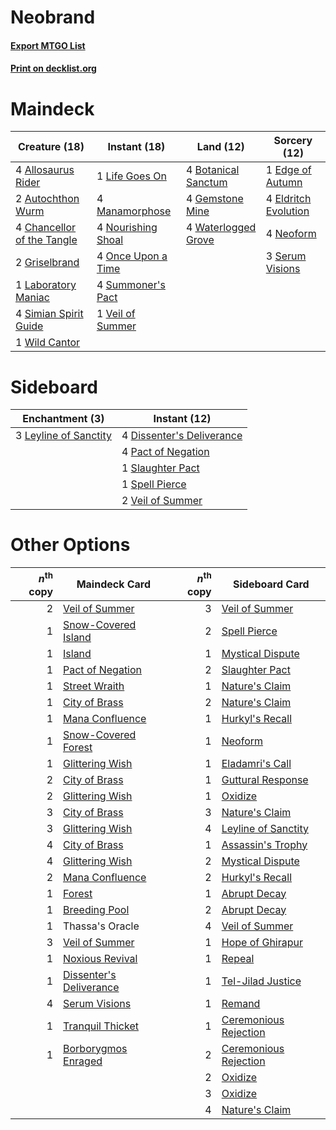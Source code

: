 # Neobrand

#### [Export MTGO List](../collection/Neobrand/Neobrand.txt)
#### [Print on decklist.org](http://decklist.org/?deckmain=4%09Allosaurus%20Rider%0A2%09Autochthon%20Wurm%0A4%09Botanical%20Sanctum%0A4%09Chancellor%20of%20the%20Tangle%0A1%09Edge%20of%20Autumn%0A4%09Eldritch%20Evolution%0A4%09Gemstone%20Mine%0A2%09Griselbrand%0A1%09Laboratory%20Maniac%0A1%09Life%20Goes%20On%0A4%09Manamorphose%0A4%09Neoform%0A4%09Nourishing%20Shoal%0A4%09Once%20Upon%20a%20Time%0A3%09Serum%20Visions%0A4%09Simian%20Spirit%20Guide%0A4%09Summoner's%20Pact%0A1%09Veil%20of%20Summer%0A4%09Waterlogged%20Grove%0A1%09Wild%20Cantor&deckside=4%09Dissenter's%20Deliverance%0A3%09Leyline%20of%20Sanctity%0A4%09Pact%20of%20Negation%0A1%09Slaughter%20Pact%0A1%09Spell%20Pierce%0A2%09Veil%20of%20Summer)
# Maindeck

|                                            Creature (18)                                            |                                        Instant (18)                                         |                                          Land (12)                                           |                                         Sorcery (12)                                          |
|-----------------------------------------------------------------------------------------------------|---------------------------------------------------------------------------------------------|----------------------------------------------------------------------------------------------|-----------------------------------------------------------------------------------------------|
|4 [Allosaurus Rider](http://gatherer.wizards.com/Pages/Card/Details.aspx?multiverseid=121157)        |1 [Life Goes On](http://gatherer.wizards.com/Pages/Card/Details.aspx?multiverseid=430810)    |4 [Botanical Sanctum](http://gatherer.wizards.com/Pages/Card/Details.aspx?multiverseid=417817)|1 [Edge of Autumn](http://gatherer.wizards.com/Pages/Card/Details.aspx?multiverseid=243442)    |
|2 [Autochthon Wurm](http://gatherer.wizards.com/Pages/Card/Details.aspx?multiverseid=89096)          |4 [Manamorphose](http://gatherer.wizards.com/Pages/Card/Details.aspx?multiverseid=370568)    |4 [Gemstone Mine](http://gatherer.wizards.com/Pages/Card/Details.aspx?multiverseid=109761)    |4 [Eldritch Evolution](http://gatherer.wizards.com/Pages/Card/Details.aspx?multiverseid=414456)|
|4 [Chancellor of the Tangle](http://gatherer.wizards.com/Pages/Card/Details.aspx?multiverseid=218062)|4 [Nourishing Shoal](http://gatherer.wizards.com/Pages/Card/Details.aspx?multiverseid=74100) |4 [Waterlogged Grove](http://gatherer.wizards.com/Pages/Card/Details.aspx?multiverseid=464198)|4 [Neoform](http://gatherer.wizards.com/Pages/Card/Details.aspx?multiverseid=461133)           |
|2 [Griselbrand](http://gatherer.wizards.com/Pages/Card/Details.aspx?multiverseid=239995)             |4 [Once Upon a Time](http://gatherer.wizards.com/Pages/Card/Details.aspx?multiverseid=473131)|                                                                                              |3 [Serum Visions](http://gatherer.wizards.com/Pages/Card/Details.aspx?multiverseid=50145)      |
|1 [Laboratory Maniac](http://gatherer.wizards.com/Pages/Card/Details.aspx?multiverseid=230788)       |4 [Summoner's Pact](http://gatherer.wizards.com/Pages/Card/Details.aspx?multiverseid=442178) |                                                                                              |                                                                                               |
|4 [Simian Spirit Guide](http://gatherer.wizards.com/Pages/Card/Details.aspx?multiverseid=442137)     |1 [Veil of Summer](http://gatherer.wizards.com/Pages/Card/Details.aspx?multiverseid=466952)  |                                                                                              |                                                                                               |
|1 [Wild Cantor](http://gatherer.wizards.com/Pages/Card/Details.aspx?multiverseid=96934)              |                                                                                             |                                                                                              |                                                                                               |


# Sideboard

|                                        Enchantment (3)                                         |                                            Instant (12)                                            |
|------------------------------------------------------------------------------------------------|----------------------------------------------------------------------------------------------------|
|3 [Leyline of Sanctity](http://gatherer.wizards.com/Pages/Card/Details.aspx?multiverseid=204993)|4 [Dissenter's Deliverance](http://gatherer.wizards.com/Pages/Card/Details.aspx?multiverseid=426866)|
|                                                                                                |4 [Pact of Negation](http://gatherer.wizards.com/Pages/Card/Details.aspx?multiverseid=442057)       |
|                                                                                                |1 [Slaughter Pact](http://gatherer.wizards.com/Pages/Card/Details.aspx?multiverseid=130704)         |
|                                                                                                |1 [Spell Pierce](http://gatherer.wizards.com/Pages/Card/Details.aspx?multiverseid=425876)           |
|                                                                                                |2 [Veil of Summer](http://gatherer.wizards.com/Pages/Card/Details.aspx?multiverseid=466952)         |


# Other Options

|*n*<sup>th</sup> copy|                                          Maindeck Card                                           |*n*<sup>th</sup> copy|                                         Sideboard Card                                         |
|--------------------:|--------------------------------------------------------------------------------------------------|--------------------:|------------------------------------------------------------------------------------------------|
|                    2|[Veil of Summer](http://gatherer.wizards.com/Pages/Card/Details.aspx?multiverseid=466952)         |                    3|[Veil of Summer](http://gatherer.wizards.com/Pages/Card/Details.aspx?multiverseid=466952)       |
|                    1|[Snow-Covered Island](http://gatherer.wizards.com/Pages/Card/Details.aspx?multiverseid=121130)    |                    2|[Spell Pierce](http://gatherer.wizards.com/Pages/Card/Details.aspx?multiverseid=425876)         |
|                    1|[Island](http://gatherer.wizards.com/Pages/Card/Details.aspx?multiverseid=439857)                 |                    1|[Mystical Dispute](http://gatherer.wizards.com/Pages/Card/Details.aspx?multiverseid=473020)     |
|                    1|[Pact of Negation](http://gatherer.wizards.com/Pages/Card/Details.aspx?multiverseid=442057)       |                    2|[Slaughter Pact](http://gatherer.wizards.com/Pages/Card/Details.aspx?multiverseid=130704)       |
|                    1|[Street Wraith](http://gatherer.wizards.com/Pages/Card/Details.aspx?multiverseid=442097)          |                    1|[Nature's Claim](http://gatherer.wizards.com/Pages/Card/Details.aspx?multiverseid=382316)       |
|                    1|[City of Brass](http://gatherer.wizards.com/Pages/Card/Details.aspx?multiverseid=4178)            |                    2|[Nature's Claim](http://gatherer.wizards.com/Pages/Card/Details.aspx?multiverseid=382316)       |
|                    1|[Mana Confluence](http://gatherer.wizards.com/Pages/Card/Details.aspx?multiverseid=409573)        |                    1|[Hurkyl's Recall](http://gatherer.wizards.com/Pages/Card/Details.aspx?multiverseid=135260)      |
|                    1|[Snow-Covered Forest](http://gatherer.wizards.com/Pages/Card/Details.aspx?multiverseid=121192)    |                    1|[Neoform](http://gatherer.wizards.com/Pages/Card/Details.aspx?multiverseid=461133)              |
|                    1|[Glittering Wish](http://gatherer.wizards.com/Pages/Card/Details.aspx?multiverseid=136157)        |                    1|[Eladamri's Call](http://gatherer.wizards.com/Pages/Card/Details.aspx?multiverseid=442192)      |
|                    2|[City of Brass](http://gatherer.wizards.com/Pages/Card/Details.aspx?multiverseid=4178)            |                    1|[Guttural Response](http://gatherer.wizards.com/Pages/Card/Details.aspx?multiverseid=426628)    |
|                    2|[Glittering Wish](http://gatherer.wizards.com/Pages/Card/Details.aspx?multiverseid=136157)        |                    1|[Oxidize](http://gatherer.wizards.com/Pages/Card/Details.aspx?multiverseid=46012)               |
|                    3|[City of Brass](http://gatherer.wizards.com/Pages/Card/Details.aspx?multiverseid=4178)            |                    3|[Nature's Claim](http://gatherer.wizards.com/Pages/Card/Details.aspx?multiverseid=382316)       |
|                    3|[Glittering Wish](http://gatherer.wizards.com/Pages/Card/Details.aspx?multiverseid=136157)        |                    4|[Leyline of Sanctity](http://gatherer.wizards.com/Pages/Card/Details.aspx?multiverseid=204993)  |
|                    4|[City of Brass](http://gatherer.wizards.com/Pages/Card/Details.aspx?multiverseid=4178)            |                    1|[Assassin's Trophy](http://gatherer.wizards.com/Pages/Card/Details.aspx?multiverseid=452902)    |
|                    4|[Glittering Wish](http://gatherer.wizards.com/Pages/Card/Details.aspx?multiverseid=136157)        |                    2|[Mystical Dispute](http://gatherer.wizards.com/Pages/Card/Details.aspx?multiverseid=473020)     |
|                    2|[Mana Confluence](http://gatherer.wizards.com/Pages/Card/Details.aspx?multiverseid=409573)        |                    2|[Hurkyl's Recall](http://gatherer.wizards.com/Pages/Card/Details.aspx?multiverseid=135260)      |
|                    1|[Forest](http://gatherer.wizards.com/Pages/Card/Details.aspx?multiverseid=439860)                 |                    1|[Abrupt Decay](http://gatherer.wizards.com/Pages/Card/Details.aspx?multiverseid=456061)         |
|                    1|[Breeding Pool](http://gatherer.wizards.com/Pages/Card/Details.aspx?multiverseid=97088)           |                    2|[Abrupt Decay](http://gatherer.wizards.com/Pages/Card/Details.aspx?multiverseid=456061)         |
|                    1|Thassa's Oracle                                                                                   |                    4|[Veil of Summer](http://gatherer.wizards.com/Pages/Card/Details.aspx?multiverseid=466952)       |
|                    3|[Veil of Summer](http://gatherer.wizards.com/Pages/Card/Details.aspx?multiverseid=466952)         |                    1|[Hope of Ghirapur](http://gatherer.wizards.com/Pages/Card/Details.aspx?multiverseid=423821)     |
|                    1|[Noxious Revival](http://gatherer.wizards.com/Pages/Card/Details.aspx?multiverseid=230067)        |                    1|[Repeal](http://gatherer.wizards.com/Pages/Card/Details.aspx?multiverseid=405357)               |
|                    1|[Dissenter's Deliverance](http://gatherer.wizards.com/Pages/Card/Details.aspx?multiverseid=426866)|                    1|[Tel-Jilad Justice](http://gatherer.wizards.com/Pages/Card/Details.aspx?multiverseid=50190)     |
|                    4|[Serum Visions](http://gatherer.wizards.com/Pages/Card/Details.aspx?multiverseid=50145)           |                    1|[Remand](http://gatherer.wizards.com/Pages/Card/Details.aspx?multiverseid=380255)               |
|                    1|[Tranquil Thicket](http://gatherer.wizards.com/Pages/Card/Details.aspx?multiverseid=220494)       |                    1|[Ceremonious Rejection](http://gatherer.wizards.com/Pages/Card/Details.aspx?multiverseid=417613)|
|                    1|[Borborygmos Enraged](http://gatherer.wizards.com/Pages/Card/Details.aspx?multiverseid=366283)    |                    2|[Ceremonious Rejection](http://gatherer.wizards.com/Pages/Card/Details.aspx?multiverseid=417613)|
|                     |                                                                                                  |                    2|[Oxidize](http://gatherer.wizards.com/Pages/Card/Details.aspx?multiverseid=46012)               |
|                     |                                                                                                  |                    3|[Oxidize](http://gatherer.wizards.com/Pages/Card/Details.aspx?multiverseid=46012)               |
|                     |                                                                                                  |                    4|[Nature's Claim](http://gatherer.wizards.com/Pages/Card/Details.aspx?multiverseid=382316)       |

